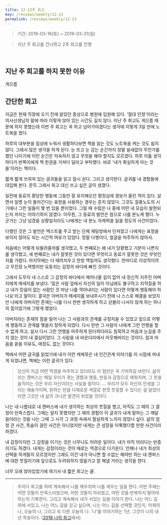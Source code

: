 ```yaml
---
title: 12-13주 회고
key: /reviews/weekly/12-13
permalink: /reviews/weekly/12-13
---
```


> 기간: 2019-03-16(토) ~ 2019-03-31(일)

> 지난 주 회고를 건너뛰고 2주 회고를 진행
<br/>

## 지난 주 회고를 하지 못한 이유

게으름

## 간단한 회고

지금은 현재 직장에 오기 전에 앓았던 증상으로 병원에 입원해 있다. '절대 안정'이라는 의사선생님의 말에 따라 이렇게 앉아 있는 시간도 길지 않다. 지난 주 회고도 게으름 때문에 하지 못했는데 이번 주 회고는 꼭 하고 넘어가야겠다는 생각에 이렇게 3일 만에 노트북을 켰다.

하루의 대부분을 침상에 누워서 생활하다보면 책을 읽는 것도 노트북을 켜는 것도 쉽지 않다. 그래서 많은 생각을 하게 된다. 눈 뜨고 눈 감는 순간까지 정말 쉴새없이 무언가를 했던 나이기에 이런 순간은 익숙하지 않고 무엇을 해야 할지도 모르겠다. 하루 이틀 생각하다가 반쪽이에게 책 한권을 가져다 달라고 부탁했다. 바로 '내가 확실하게 아는 것들'이라는 책이다.

짧게 짧게 쓰여져 있는 글귀들을 읽고 잠시 쉰다. 그리고 생각한다. 글귀를 내 경험들에 대입해 본다. 문득 그래서 회고 대신 쓰고 싶은 글이 생겼다.

일전에 동료의 황당한 행동에 그동안 잘 유지해오던 평정심에 경보가 울린 적이 있다. 살면서 일명 눈이 돌아간다는 표현을 사용하는 경우는 흔치 않았다. 그것도 질풍노도의 시기에나 그런 일들이 몇 번 있을 뿐이었다. 그럴 때 수많은 나 중에 어떤 내 모습이 발현되는지 까지는 이야기하지 않겠다. 아무튼, 그 동료의 발언은 참으로 나를 분노케 했다. 누군가는 그냥 넘겼을 상황일지라도 나에게는 내 분노 자제력을 잃을 정도의 사건이었다.

다행인 것은 그 발언은 텍스트를 주고 받는 단체 채팅방에서 던져졌고 나에게는 표정을 보이지 않아도 되는 시간적 여유가 있었다. 정말 다행이다, 얼굴을 마주하지 않아서.

처음에는 어떻게 되돌려줄까를 생각했고, 두 번째로는 왜 내가 당황했고 기분이 나쁜지를 생각했고, 세 번째로는 내가 잘못한 것이 있다면 무엇이고 동료가 잘못한 것은 무엇인지를 가렸다. 마지막에는 다 때려치우고 한방 맥일까도 생각했다. 한마디로 이성적이려고 무진장 노력했지만 요동치는 감정의 바다에 빠진 것이다.

그래서 도무지 내 스스로 그 감정의 바다에서 헤어나올 길이 없어 내 정신적 지주인 아버지에게 메세지를 보냈다. '많은 사람 앞에서 자신의 일이 아님에도 불구하고 지적질을 하고 내가 믿음이 없는 사람인 것 마냥 나를 깍아내리는 사람이 있다면 어떻게 행동해야 하나요'라고 말이다. 결국은 아버지가 메세지를 보내주시기 전에 나 스스로 해결을 보았지만 나에게 아버지란 존재는 나를 다시 한번 생각하게 하고 섣불리 나서지 않게 하는 하나의 힘이었기에 그렇게 했었다.

아버지라는 존재의 힘을 빌어 나는 그 사람과의 관계를 규정지을 수 있었고 앞으로 어떻게 행동하고 관계를 맺을지 정하게 되었다. 다시 한번 그 사람이 나에게 그런 언행을 할 수 없게 하고, 설사 다시 그런 언행을 마주하게 된다하더라도 침묵하고 마음과 눈길을 주지 않는 것이 내 결심이었다. 그 사람을 내 바운더리에서 아웃해버리는 것이다. 힘과 마음을 쏟을 이유도, 애정도, 없는 것이다.

책에서 어떤 글귀를 읽었기에 내가 이런 케케묵은 내 인간관계 이야기를 이 시점에 꺼내게 되었냐면, 책에는 이런 글귀가 있다.

> 당신이 지금 어떤 역경을 마주하고 있더라도 이 점만은 꼭 기억하길 바란다. 삶이라는 캔버스는 매일 우리가 겪는 경험과 행동, 반응과 감정으로 채워지며, 그 붓을 움직이는 것은 우리 자신이라는 사실을 말이다. ... 우리가 모두 자신의 인생을 그리는 예술가이며, 원하는 만큼 다채로운 색깔로 한껏 붓질할 수 있다는 걸 알았더라면 그것은 내 삶의 크나큰 발견이 되었을 것이다.

나는 내 나름대로 내 캔버스에 내가 생각하는 최상의 붓질을 했고, 아직도 그 때의 그 결정이 만족스럽다. 그때는 알지 못했지만 그 때의 경험이 이 글귀가 내게 말하는 그 깨달음이라는 것을 나는 그때 그 시각 그 과정 속에서 절실하게 느끼지 않았나 싶다. 삶의 엄청 큰 사건, 목숨이 걸린 사건은 아니었지만 내게는 큰 성장을 이룩했다할 만한 사건이라 하겠다.

내 감정이지만 그 감정을 이기는 것은 너무나도 어려운 일이다. 내가 아직 어리다는 반증이기도 하겠다. 내게는 감정이라는 것이 때로는 역경으로 다가온다. 언제나 내가 최상의 선택을 하게될지 모르겠지만 그래도 이건 내가 아니면 할 수없는 해야만 하는 내 캔퍼스에 대한 붓질이기에 앞으로도 두려워하지 않을거고 잘 해낼 거라는 생각을 한다.

너무 오래 앉아있었기에 여기서 내 짧은 회고는 끝.


----

> 주마다 회고를 하여 계속해서 나를 깨우치며 나를 세우는 일을 한다. 이번 주에는 어떤 것들이 만족스러웠으며, 어떤 것들이 아쉬웠고, 어떤 것을 반복하지 말아야 하는지 기록한다. 그리고 계속해서 내가 서있는 길을 이야기 한다. 나는 어느 길 위에 서있고, 나는 어느 길을 걷고 싶으며, 나는 어느 길을 선택할 것인지. 어제의 나, 오늘의 나, 그리고 또 다른 오늘의 나. ‘나’를 이야기하는 1년. 그것이 나의 내년 목표이다. ([2018 나의 회고](https://ssosso.github.io/2018/12/30/2018-%EB%82%98%EC%9D%98-%ED%9A%8C%EA%B3%A0.html)에서)
